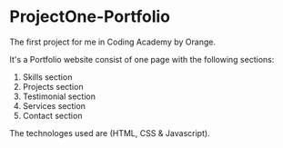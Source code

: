 # ProjectOne-Portfolio

The first project for me in Coding Academy by Orange.

It's a Portfolio website consist of one page with the following sections:
1) Skills section
2) Projects section
3) Testimonial section
4) Services section
5) Contact section

The technologes used are (HTML, CSS & Javascript).
